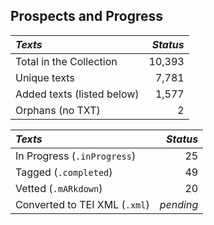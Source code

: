 ## Prospects and Progress

| *Texts* | *Status* |
|:--- | ------:|
| Total in the Collection | 10,393 |
| Unique texts | 7,781 |
| Added texts (listed below) | 1,577 |
| Orphans (no TXT) | 2 |

| *Texts* | *Status* |
|:--- | ------:|
| In Progress (`.inProgress`) | 25 |
| Tagged (`.completed`) | 49 |
| Vetted (`.mARkdown`) | 20 |
| Converted to TEI XML  (`.xml`) | _pending_ |
